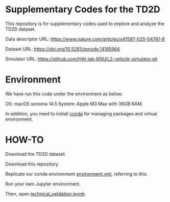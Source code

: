 # Supplementary Codes for the TD2D
This repository is for supplementary codes used to explore and analyze the TD2D dataset.

Data descriptor URL: https://www.nature.com/articles/s41597-025-04781-8

Dataset URL: https://doi.org/10.5281/zenodo.14185964

Simulator URL: https://github.com/HAI-lab-KNU/L2-vehicle-simulator.git


# Environment
We have run this code under the environment as below:

OS: macOS sonoma 14.5 
System: Apple M3 Max with 36GB RAM.

In addition, you need to install [conda](https://conda.io/projects/conda/en/latest/index.html) for managing packages and virtual environment.

# HOW-TO
Download the TD2D dataset.

Download this repository.

Replicate our conda environment [environment.yml](environment.yml), referring to this.

Run your own Jupyter environment.

Then, open [technical_validation.ipynb](technical_validation.ipynb).
